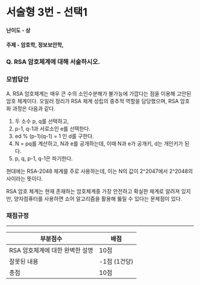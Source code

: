 # 서술형 3번 - 선택1

#### 난이도 - 상

#### 주제 - 암호학, 정보보안학, 

### Q. RSA 암호체계에 대해 서술하시오.

### 모범답안

A. RSA 암호체계는 매우 큰 수의 소인수분해가 불가능에 가깝다는 점을 이용해 고안된 암호 체계이다. 오일러 정리가 RSA 체계 성립의 중추적 역할을 담당했으며, RSA 암호화 과정은 다음과 같다.

1. 두 소수 p, q를 선택하고,
2. p-1, q-1과 서로소인 e를 선택한다.
3. ed % (p-1)(q-1) = 1 인 d를 구한다.
4. N = pq를 계산하고, N과 e를 공개하는데, 이때 N과 e가 공개키, d는 개인키가 된다.
5. p, q, p-1, q-1은 파기한다.

현대에는 RSA-2048 체계를 주로 사용하는데, 이는 N의 값이 2^2047에서 2^2048의 사이라는 뜻이다. 

RSA 암호 체계는 현재 존재하는 암호체계중 가장 안전하고 확실한 체계로 알려져 있지만, 양자컴퓨터를 사용하면 쇼어 알고리즘을 활용해 뚫릴 수 있다는 문제점이 있다.

### 채점규정

---

| 부분점수                        | 배점         |
| ------------------------------- | ------------ |
| RSA 암호체계에 대한 완벽한 설명 | 10점         |
| 잘못된 내용                     | -1점 (1건당) |
| 총점                            | 10점         |
